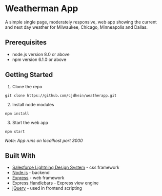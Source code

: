 # Weatherman App

A simple single page, moderately responsive, web app showing the current and next day weather for Milwaukee, Chicago, Minneapolis and Dallas.

## Prerequisites

* node.js version 8.0 or above
* npm version 6.1.0 or above

## Getting Started
1. Clone the repo
```
git clone https://github.com/cjdhein/weatherapp.git
```
2. Install node modules
```
npm install
```
3. Start the web app
```
npm start
```
*Note: App runs on localhost port 3000*

## Built With
* [Salesforce Lightning Design System](http://www.lightningdesignsystem.com) - css framework
* [Node.js](https://nodejs.org/) - backend
* [Express](http://expressjs.com/) - web framework
* [Express Handlebars](https://github.com/ericf/express-handlebars) - Express view engine
* [jQuery](http://jquery.com/) - used in frontend scripting


